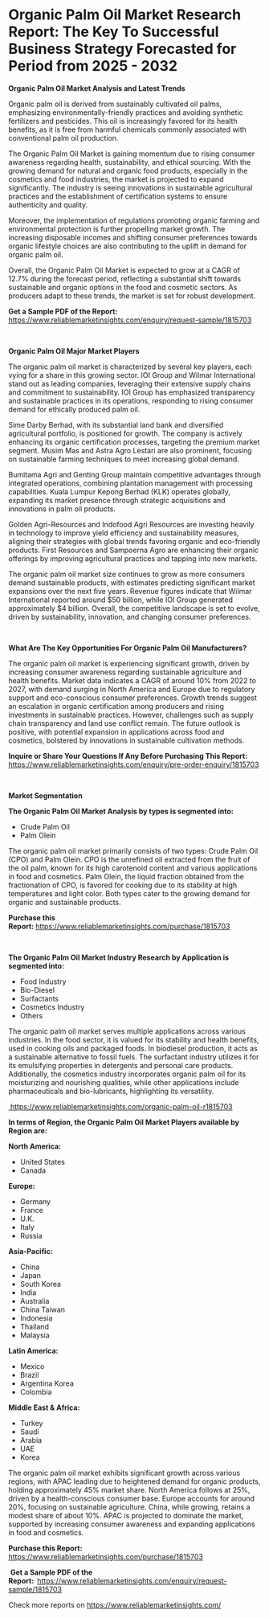 <p><h1>Organic Palm Oil Market Research Report: The Key To Successful Business Strategy Forecasted for Period from 2025 - 2032</h1></p><p><strong>Organic Palm Oil Market Analysis and Latest Trends</strong></p>
<p><p>Organic palm oil is derived from sustainably cultivated oil palms, emphasizing environmentally-friendly practices and avoiding synthetic fertilizers and pesticides. This oil is increasingly favored for its health benefits, as it is free from harmful chemicals commonly associated with conventional palm oil production.</p><p>The Organic Palm Oil Market is gaining momentum due to rising consumer awareness regarding health, sustainability, and ethical sourcing. With the growing demand for natural and organic food products, especially in the cosmetics and food industries, the market is projected to expand significantly. The industry is seeing innovations in sustainable agricultural practices and the establishment of certification systems to ensure authenticity and quality.</p><p>Moreover, the implementation of regulations promoting organic farming and environmental protection is further propelling market growth. The increasing disposable incomes and shifting consumer preferences towards organic lifestyle choices are also contributing to the uplift in demand for organic palm oil.</p><p>Overall, the Organic Palm Oil Market is expected to grow at a CAGR of 12.7% during the forecast period, reflecting a substantial shift towards sustainable and organic options in the food and cosmetic sectors. As producers adapt to these trends, the market is set for robust development.</p></p>
<p><strong>Get a Sample PDF of the Report:&nbsp;</strong> <a href="https://www.reliablemarketinsights.com/enquiry/request-sample/1815703?utm_campaign=2888&utm_medium=2&utm_source=Github&utm_content=ia&utm_term=01042025&utm_id=organic-palm-oil">https://www.reliablemarketinsights.com/enquiry/request-sample/1815703</a></p>
<p>&nbsp;</p>
<p><strong>Organic Palm Oil Major Market Players</strong></p>
<p><p>The organic palm oil market is characterized by several key players, each vying for a share in this growing sector. IOI Group and Wilmar International stand out as leading companies, leveraging their extensive supply chains and commitment to sustainability. IOI Group has emphasized transparency and sustainable practices in its operations, responding to rising consumer demand for ethically produced palm oil.</p><p>Sime Darby Berhad, with its substantial land bank and diversified agricultural portfolio, is positioned for growth. The company is actively enhancing its organic certification processes, targeting the premium market segment. Musim Mas and Astra Agro Lestari are also prominent, focusing on sustainable farming techniques to meet increasing global demand.</p><p>Bumitama Agri and Genting Group maintain competitive advantages through integrated operations, combining plantation management with processing capabilities. Kuala Lumpur Kepong Berhad (KLK) operates globally, expanding its market presence through strategic acquisitions and innovations in palm oil products.</p><p>Golden Agri-Resources and Indofood Agri Resources are investing heavily in technology to improve yield efficiency and sustainability measures, aligning their strategies with global trends favoring organic and eco-friendly products. First Resources and Sampoerna Agro are enhancing their organic offerings by improving agricultural practices and tapping into new markets.</p><p>The organic palm oil market size continues to grow as more consumers demand sustainable products, with estimates predicting significant market expansions over the next five years. Revenue figures indicate that Wilmar International reported around $50 billion, while IOI Group generated approximately $4 billion. Overall, the competitive landscape is set to evolve, driven by sustainability, innovation, and changing consumer preferences.</p></p>
<p>&nbsp;</p>
<p><strong>What Are The Key Opportunities For Organic Palm Oil Manufacturers?</strong></p>
<p><p>The organic palm oil market is experiencing significant growth, driven by increasing consumer awareness regarding sustainable agriculture and health benefits. Market data indicates a CAGR of around 10% from 2022 to 2027, with demand surging in North America and Europe due to regulatory support and eco-conscious consumer preferences. Growth trends suggest an escalation in organic certification among producers and rising investments in sustainable practices. However, challenges such as supply chain transparency and land use conflict remain. The future outlook is positive, with potential expansion in applications across food and cosmetics, bolstered by innovations in sustainable cultivation methods.</p></p>
<p><strong>Inquire or Share Your Questions If Any Before Purchasing This Report:</strong> <a href="https://www.reliablemarketinsights.com/enquiry/pre-order-enquiry/1815703?utm_campaign=2888&utm_medium=2&utm_source=Github&utm_content=ia&utm_term=01042025&utm_id=organic-palm-oil">https://www.reliablemarketinsights.com/enquiry/pre-order-enquiry/1815703</a></p>
<p>&nbsp;</p>
<p><strong>Market Segmentation</strong></p>
<p><strong>The Organic Palm Oil Market Analysis by types is segmented into:</strong></p>
<p><ul><li>Crude Palm Oil</li><li>Palm Olein</li></ul></p>
<p><p>The organic palm oil market primarily consists of two types: Crude Palm Oil (CPO) and Palm Olein. CPO is the unrefined oil extracted from the fruit of the oil palm, known for its high carotenoid content and various applications in food and cosmetics. Palm Olein, the liquid fraction obtained from the fractionation of CPO, is favored for cooking due to its stability at high temperatures and light color. Both types cater to the growing demand for organic and sustainable products.</p></p>
<p><strong>Purchase this Report:&nbsp;</strong><a href="https://www.reliablemarketinsights.com/purchase/1815703?utm_campaign=2888&utm_medium=2&utm_source=Github&utm_content=ia&utm_term=01042025&utm_id=organic-palm-oil">https://www.reliablemarketinsights.com/purchase/1815703</a></p>
<p>&nbsp;</p>
<p><strong>The Organic Palm Oil Market Industry Research by Application is segmented into:</strong></p>
<p><ul><li>Food Industry</li><li>Bio-Diesel</li><li>Surfactants</li><li>Cosmetics Industry</li><li>Others</li></ul></p>
<p><p>The organic palm oil market serves multiple applications across various industries. In the food sector, it is valued for its stability and health benefits, used in cooking oils and packaged foods. In biodiesel production, it acts as a sustainable alternative to fossil fuels. The surfactant industry utilizes it for its emulsifying properties in detergents and personal care products. Additionally, the cosmetics industry incorporates organic palm oil for its moisturizing and nourishing qualities, while other applications include pharmaceuticals and bio-lubricants, highlighting its versatility.</p></p>
<p><a href="https://www.reliablemarketinsights.com/organic-palm-oil-r1815703?utm_campaign=2888&utm_medium=2&utm_source=Github&utm_content=ia&utm_term=01042025&utm_id=organic-palm-oil">&nbsp;https://www.reliablemarketinsights.com/organic-palm-oil-r1815703</a></p>
<p><strong>In terms of Region, the Organic Palm Oil Market Players available by Region are:</strong></p>
<p>
    <p> <strong> North America: </strong>
        <ul>
            <li>United States</li>
            <li>Canada</li>
        </ul>
        </p> 
    <p> <strong> Europe: </strong>
        <ul>
            <li>Germany</li>
            <li>France</li>
            <li>U.K.</li>
            <li>Italy</li>
            <li>Russia</li>
        </ul>
        </p> 
    <p> <strong> Asia-Pacific: </strong>
        <ul>
            <li>China</li>
            <li>Japan</li>
            <li>South Korea</li>
            <li>India</li>
            <li>Australia</li>
            <li>China Taiwan</li>
            <li>Indonesia</li>
            <li>Thailand</li>
            <li>Malaysia</li>
        </ul>
        </p> 
    <p> <strong> Latin America: </strong>
        <ul>
            <li>Mexico</li>
            <li>Brazil</li>
            <li>Argentina Korea</li>
            <li>Colombia</li>
        </ul>
        </p> 
    <p> <strong> Middle East & Africa: </strong>
        <ul>
            <li>Turkey</li>
            <li>Saudi</li>
            <li>Arabia</li>
            <li>UAE</li>
            <li>Korea</li>
        </ul>
    </p>
    </p>
<p><p>The organic palm oil market exhibits significant growth across various regions, with APAC leading due to heightened demand for organic products, holding approximately 45% market share. North America follows at 25%, driven by a health-conscious consumer base. Europe accounts for around 20%, focusing on sustainable agriculture. China, while growing, retains a modest share of about 10%. APAC is projected to dominate the market, supported by increasing consumer awareness and expanding applications in food and cosmetics.</p></p>
<p><strong>Purchase this Report: </strong><a href="https://www.reliablemarketinsights.com/purchase/1815703?utm_campaign=2888&utm_medium=2&utm_source=Github&utm_content=ia&utm_term=01042025&utm_id=organic-palm-oil">https://www.reliablemarketinsights.com/purchase/1815703</a></p>
<p>&nbsp;<strong>Get a Sample PDF of the Report:&nbsp;&nbsp;</strong><a href="https://www.reliablemarketinsights.com/enquiry/request-sample/1815703?utm_campaign=2888&utm_medium=2&utm_source=Github&utm_content=ia&utm_term=01042025&utm_id=organic-palm-oil">https://www.reliablemarketinsights.com/enquiry/request-sample/1815703</a></p>
<p><strong></strong></p>
<p>Check more reports on <a href="https://www.reliablemarketinsights.com/?utm_campaign=2888&utm_medium=2&utm_source=Github&utm_content=ia&utm_term=01042025&utm_id=organic-palm-oil">https://www.reliablemarketinsights.com/</a></p>